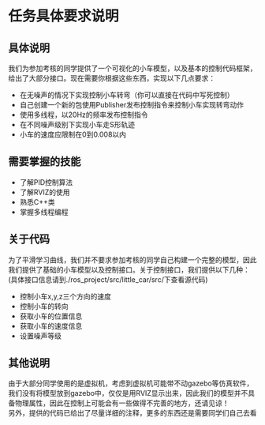 # 任务具体要求说明

## 具体说明
我们为参加考核的同学提供了一个可视化的小车模型，以及基本的控制代码框架，给出了大部分接口。现在需要你根据这些东西，实现以下几点要求：
- 在无噪声的情况下实现控制小车转弯（你可以直接在代码中写死控制）
- 自己创建一个新的包使用Publisher发布控制指令来控制小车实现转弯动作
- 使用多线程，以20Hz的频率发布控制指令
- 在不同噪声级别下实现小车走S形轨迹
- 小车的速度应限制在0到0.008以内
## 需要掌握的技能
- 了解PID控制算法
- 了解RVIZ的使用
- 熟悉C++类
- 掌握多线程编程
## 关于代码
为了平滑学习曲线，我们并不要求参加考核的同学自己构建一个完整的模型，因此我们提供了基础的小车模型以及控制接口。关于控制接口，我们提供以下几种：(具体接口信息请到./ros_project/src/little_car/src/下查看源代码)
- 控制小车x,y,z三个方向的速度
- 控制小车的转向
- 获取小车的位置信息
- 获取小车的速度信息
- 设置噪声等级

## 其他说明
由于大部分同学使用的是虚拟机，考虑到虚拟机可能带不动gazebo等仿真软件，我们没有将模型放到gazebo中，仅仅是用RVIZ显示出来，因此我们的模型并不具备物理属性，因此在控制上可能会有一些做得不完善的地方，还请见谅！  
另外，提供的代码已给出了尽量详细的注释，更多的东西还是需要同学们自己去看
